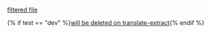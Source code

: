 [filtered file](./filtered.md)

{% if test == "dev" %}[will be deleted on translate-extract](./index.md){% endif %}